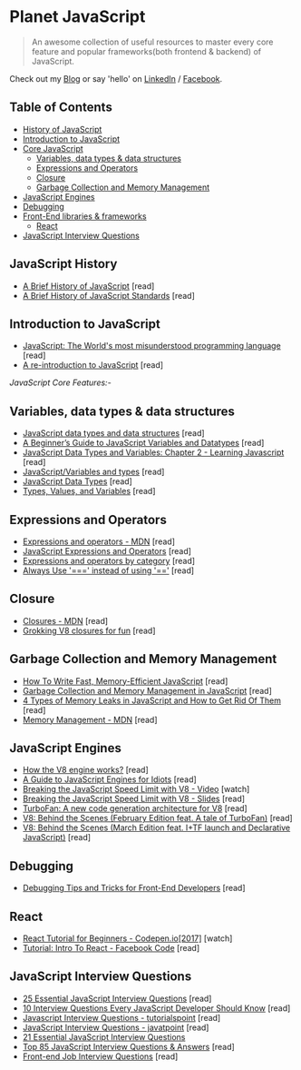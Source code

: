 # Planet JavaScript

> An awesome collection of useful resources to master every core feature and popular frameworks(both frontend & backend) of JavaScript.


Check out my [Blog](http://nitcrawler.blogspot.com) or say 'hello' on [LinkedIn](https://bd.linkedin.com/in/arman-bhuiyan) / [Facebook](https://www.facebook.com/arman.it37).

## Table of Contents

* [History of JavaScript](#history)
* [Introduction to JavaScript](#introduction)
* [Core JavaScript](#corejs)
  * [Variables, data types & data structures](#typevariablestructure)
  * [Expressions and Operators](#expression)
  * [Closure](#closure)
  * [Garbage Collection and Memory Management](#gc&mm)
* [JavaScript Engines](#engines)
* [Debugging](#debugging)
* [Front-End libraries & frameworks](#react)
  * [React](#react)
* [JavaScript Interview Questions](#interviewquestions)

## <a name="history">JavaScript History</a>
 * [A Brief History of JavaScript](https://auth0.com/blog/a-brief-history-of-javascript) [read]
 * [A Brief History of JavaScript Standards](https://ponyfoo.com/articles/standard) [read]

## <a name="introduction">Introduction to JavaScript</a>
 * [JavaScript: The World's most misunderstood programming language](http://javascript.crockford.com/javascript.html) [read]
 * [A re-introduction to JavaScript](https://developer.mozilla.org/en-US/docs/Web/JavaScript/A_re-introduction_to_JavaScript) [read]

*<a name="corejs">JavaScript Core Features:- </a>*

## <a name="typevariablestructure">Variables, data types & data structures</a>
 * [JavaScript data types and data structures](https://developer.mozilla.org/en-US/docs/Web/JavaScript/Data_structures) [read]
 * [A Beginner’s Guide to JavaScript Variables and Datatypes](https://www.sitepoint.com/beginners-guide-javascript-variables-and-datatypes) [read]
 * [JavaScript Data Types and Variables: Chapter 2 - Learning Javascript](http://archive.oreilly.com/pub/a/javascript/excerpts/learning-javascript/javascript-datatypes-variables.html) [read]
 * [JavaScript/Variables and types](https://en.wikibooks.org/wiki/JavaScript/Variables_and_types) [read]
 * [JavaScript Data Types](https://www.w3schools.com/js/js_datatypes.asp) [read]
 * [Types, Values, and Variables](http://hepunx.rl.ac.uk/~adye/jsspec11/valvar.htm) [read]

## <a name="expression">Expressions and Operators</a>
 * [Expressions and operators - MDN](https://developer.mozilla.org/en/docs/Web/JavaScript/Guide/Expressions_and_Operators) [read]
 * [JavaScript Expressions and Operators](http://lib.ru/JAVA/javascr/expr.html) [read]
 * [Expressions and operators by category](https://developer.mozilla.org/en-US/docs/Web/JavaScript/Reference/Operators) [read]
 * [Always Use '===' instead of using '=='](https://github.com/arman37/javascript-best-practice#equality) [read]

## <a name="closure">Closure</a>
 * [Closures - MDN](https://developer.mozilla.org/en-US/docs/Web/JavaScript/Closures) [read]
 * [Grokking V8 closures for fun](http://mrale.ph/blog/2012/09/23/grokking-v8-closures-for-fun.html) [read]

## <a name="gc&mm">Garbage Collection and Memory Management</a>
 * [How To Write Fast, Memory-Efficient JavaScript](https://www.smashingmagazine.com/2012/11/writing-fast-memory-efficient-javascript) [read]
 * [Garbage Collection and Memory Management in JavaScript](https://www.codeproject.com/Articles/1151018/Garbage-Collection-and-Memory-Management-in-Java) [read]
 * [4 Types of Memory Leaks in JavaScript and How to Get Rid Of Them](https://auth0.com/blog/four-types-of-leaks-in-your-javascript-code-and-how-to-get-rid-of-them) [read]
 * [Memory Management - MDN](https://developer.mozilla.org/en-US/docs/Web/JavaScript/Memory_Management) [read]

## <a name="engines">JavaScript Engines</a>
 * [How the V8 engine works?](http://thibaultlaurens.github.io/javascript/2013/04/29/how-the-v8-engine-works) [read]
 * [A Guide to JavaScript Engines for Idiots](http://developer.telerik.com/featured/a-guide-to-javascript-engines-for-idiots) [read]
 * [Breaking the JavaScript Speed Limit with V8 - Video](https://www.youtube.com/watch?v=UJPdhx5zTaw) [watch]
 * [Breaking the JavaScript Speed Limit with V8 - Slides](http://v8-io12.appspot.com) [read]
 * [TurboFan: A new code generation architecture for V8](https://docs.google.com/presentation/d/1_eLlVzcj94_G4r9j9d_Lj5HRKFnq6jgpuPJtnmIBs88/edit#slide=id.p) [read]
 * [V8: Behind the Scenes (February Edition feat. A tale of TurboFan)](http://benediktmeurer.de/2017/03/01/v8-behind-the-scenes-february-edition) [read]
 * [V8: Behind the Scenes (March Edition feat. I+TF launch and Declarative JavaScript)](http://benediktmeurer.de/2017/04/03/v8-behind-the-scenes-march-edition) [read]

## <a name="debugging">Debugging</a>
 * [Debugging Tips and Tricks for Front-End Developers](https://css-tricks.com/debugging-tips-tricks) [read]

## <a name="react">React</a>
 * [React Tutorial for Beginners - Codepen.io[2017]](https://www.youtube.com/watch?v=ZnRFerIP8aA) [watch]
 * [Tutorial: Intro To React - Facebook Code](https://facebook.github.io/react/tutorial/tutorial.html) [read]

## <a name="interviewquestions">JavaScript Interview Questions</a>
 * [25 Essential JavaScript Interview Questions](https://www.toptal.com/javascript/interview-questions) [read]
 * [10 Interview Questions Every JavaScript Developer Should Know](https://medium.com/javascript-scene/10-interview-questions-every-javascript-developer-should-know-6fa6bdf5ad95) [read]
 * [Javascript Interview Questions - tutorialspoint](https://www.tutorialspoint.com/javascript/javascript_interview_questions.htm) [read]
 * [JavaScript Interview Questions - javatpoint](https://www.javatpoint.com/javascript-interview-questions) [read]
 * [21 Essential JavaScript Interview Questions](https://www.codementor.io/nihantanu/21-essential-javascript-tech-interview-practice-questions-answers-du107p62z)
 * [Top 85 JavaScript Interview Questions & Answers](http://career.guru99.com/top-85-javascript-interview-questions) [read]
 * [Front-end Job Interview Questions](http://h5bp.github.io/Front-end-Developer-Interview-Questions) [read]
